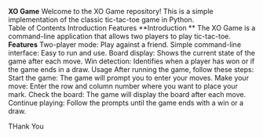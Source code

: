 **XO Game**
Welcome to the XO Game repository! This is a simple implementation of the classic tic-tac-toe game in Python.  
Table of Contents 
Introduction
Features 
**Introduction **
The XO Game is a command-line application that allows two players to play tic-tac-toe.
**Features**
Two-player mode: Play against a friend.
Simple command-line interface: Easy to run and use. 
Board display: Shows the current state of the game after each move. 
Win detection: Identifies when a player has won or if the game ends in a draw.
Usage 
After running the game, follow these steps:  
Start the game: The game will prompt you to enter your moves. 
Make your move: Enter the row and column number where you want to place your mark. 
Check the board: The game will display the board after each move. 
Continue playing: Follow the prompts until the game ends with a win or a draw.

THank You
